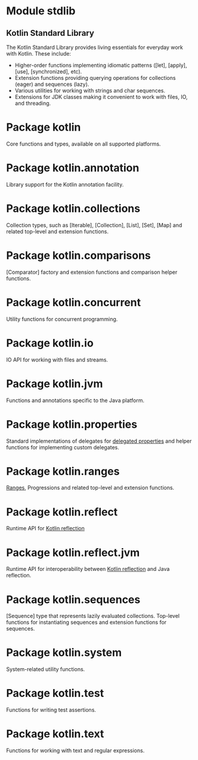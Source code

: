 # Module stdlib

## Kotlin Standard Library

The Kotlin Standard Library provides living essentials for everyday work with Kotlin.
These include:
  - Higher-order functions implementing idiomatic patterns ([let], [apply], [use], [synchronized], etc).
  - Extension functions providing querying operations for collections (eager) and sequences (lazy).
  - Various utilities for working with strings and char sequences.
  - Extensions for JDK classes making it convenient to work with files, IO, and threading.

# Package kotlin

Core functions and types, available on all supported platforms.

# Package kotlin.annotation

Library support for the Kotlin annotation facility.

# Package kotlin.collections

Collection types, such as [Iterable], [Collection], [List], [Set], [Map] and related top-level and extension functions.

# Package kotlin.comparisons

[Comparator] factory and extension functions and comparison helper functions.

# Package kotlin.concurrent

Utility functions for concurrent programming.

# Package kotlin.io

IO API for working with files and streams.

# Package kotlin.jvm

Functions and annotations specific to the Java platform.

# Package kotlin.properties

Standard implementations of delegates for [delegated properties](/docs/reference/delegated-properties.html)
and helper functions for implementing custom delegates.

# Package kotlin.ranges

[Ranges](/docs/reference/ranges.html), Progressions and related top-level and extension functions.

# Package kotlin.reflect

Runtime API for [Kotlin reflection](/docs/reference/reflection.html)

# Package kotlin.reflect.jvm

Runtime API for interoperability between [Kotlin reflection](/docs/reference/reflection.html) and
Java reflection.

# Package kotlin.sequences

[Sequence] type that represents lazily evaluated collections. Top-level functions for instantiating sequences
and extension functions for sequences.

# Package kotlin.system

System-related utility functions.

# Package kotlin.test

Functions for writing test assertions.

# Package kotlin.text

Functions for working with text and regular expressions.

